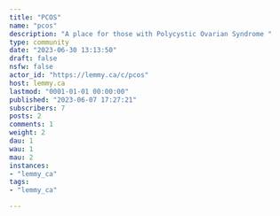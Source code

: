 ```yaml
---
title: "PCOS" 
name: "pcos"
description: "A place for those with Polycystic Ovarian Syndrome "
type: community
date: "2023-06-30 13:13:50"
draft: false
nsfw: false
actor_id: "https://lemmy.ca/c/pcos"
host: lemmy.ca
lastmod: "0001-01-01 00:00:00"
published: "2023-06-07 17:27:21"
subscribers: 7
posts: 2
comments: 1
weight: 2
dau: 1
wau: 1
mau: 2
instances:
- "lemmy_ca"
tags: 
- "lemmy_ca"

---
```

